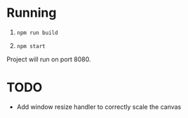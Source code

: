 # Running

1. `npm run build`

1. `npm start`

Project will run on port 8080.

# TODO

* Add window resize handler to correctly scale the canvas 